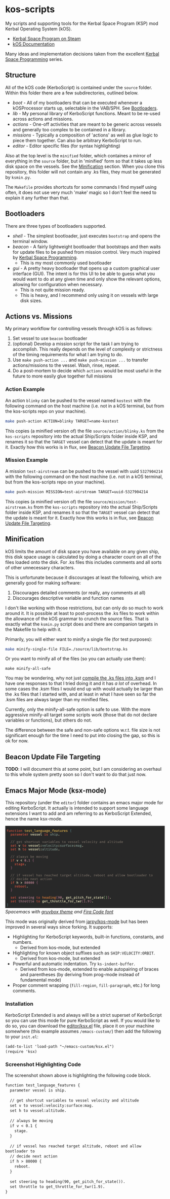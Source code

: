 # kos-scripts

My scripts and supporting tools for the Kerbal Space Program (KSP) mod Kerbal
Operating System (kOS).

- [Kerbal Space Program on Steam](https://store.steampowered.com/app/220200/Kerbal_Space_Program/)
- [kOS Documentation](https://ksp-kos.github.io/KOS/)

Many ideas and implementation decisions taken from the excellent [Kerbal Space
Programming][kerbal-space-programming] series.

## Structure

All of the kOS code (KerboScript) is contained under the `source` folder. Within
this folder there are a few subdirectories, outlined below.

- *boot* - All of my bootloaders that can be executed whenever a kOSProcessor starts up, selectable in the VAB/SPH. See [Bootloaders](#bootloaders).
- *lib* - My personal library of KerboScript functions. Meant to be re-used across actions and missions.
- *actions* - One-off activities that are meant to be generic across vessels and generally too complex to be contained in a library.
- *missions* - Typically a composition of 'actions' as well as glue logic to piece them together. Can also be arbitrary KerboScript to run.
- *editor* - Editor specific files (for syntax highlighting)

Also at the top level is the `minified` folder, which containes a mirror of
everything in the `source` folder, but in 'minified' form so that it takes up
less disk space on the vessels. See the [Minification](#minification) section.
When you clone this repository, this folder will not contain any .ks files, they
must be generated by `ksmin.py`.

The `Makefile` provides shortcuts for some commands I find myself using often,
it does not use very much 'make' magic so I don't feel the need to explain it
any further than that.

## Bootloaders

There are three types of bootloaders supported.

- *shell* - The simplest bootloader, just executes `bootstrap` and opens the terminal window. 
- *beacon* - A fairly lightweight bootloader that bootstraps and then waits for update files to be pushed from mission control. Very much inspired by [Kerbal Space Programming][kerbal-space-programming].
  - This is my most commonly used bootloader
- *gui* - A pretty heavy bootloader that opens up a custom graphical user interface (GUI). The intent is for this UI to be able to guess what you would want to do at any given time and only show the relevant options, allowing for configuration when necessary.
  - This is not quite mission ready.
  - This is heavy, and I recommend only using it on vessels with large disk sizes.

## Actions vs. Missions

My primary workflow for controlling vessels through kOS is as follows:

1. Set vessel to use `beacon` bootloader
2. (optional) Develop a mission script for the task I am trying to accomplish. This really depends on the level of complexity or strictness of the timing requirements for what I am trying to do.
3. Use `make push-action ...` and `make push-mission ...` to transfer actions/missions to the vessel. Wash, rinse, repeat.
4. Do a post-mortem to decide which `actions` would be most useful in the future to more easily glue together full missions

### Action Example

An action `blinky` can be pushed to the vessel named `kostest` with the
following command on the host machine (i.e. not in a kOS terminal, but from the
kos-scripts repo on your machine).

```bash
make push-action ACTION=blinky TARGET=name-kostest
```

This copies (a minified version of) the file `source/action/blinky.ks` from the
`kos-scripts` repository into the actual Ship/Scripts folder inside KSP, and
renames it so that the `TARGET` vessel can detect that the update is meant for
it. Exactly how this works is in flux, see [Beacon Update File
Targeting](#beacon-update-file-targeting).

### Mission Example

A mission `test-airstream` can be pushed to the vessel with uuid `5327904214`
with the following command on the host machine (i.e. not in a kOS terminal, but
from the kos-scripts repo on your machine).

```bash
make push-mission MISSION=test-airstream TARGET=uuid-5327904214
```

This copies (a minified version of) the file `source/mission/test-airstream.ks`
from the `kos-scripts` repository into the actual Ship/Scripts folder inside
KSP, and renames it so that the `TARGET` vessel can detect that the update is
meant for it. Exactly how this works is in flux, see [Beacon Update File
Targeting](#beacon-update-file-targeting).

## Minification

kOS limits the amount of disk space you have available on any given ship, this
disk space usage is calculated by doing a character count on all of the files
loaded onto the disk. For .ks files this includes comments and all sorts of
other unnecessary characters.

This is unfortunate because it discourages at least the following, which are
generally good for making software:

1. Discourages detailed comments (or really, any comments at all)
2. Discourages descriptive variable and function names

I don't like working with those restrictions, but can only do so much to work
around it. It is possible at least to post-process the .ks files to work within
the allowance of the kOS grammar to crunch the source files. That is exactly
what the `ksmin.py` script does and there are companion targets in the Makefile
to help with it.

Primarily, you will either want to minify a single file (for test purposes):

```bash
make minify-single-file FILE=./source/lib/bootstrap.ks
```

Or you want to minify all of the files (so you can actually use them):

```base
make minify-all-safe
```

You may be wondering, why not just [compile the .ks files into
.ksm][doc-compile-ksm] and I have one responses to that I tried doing it and it
has *a lot* of overhead. In some cases the .ksm files I would end up with would
actually be larger than the .ks files that I started with, and at least in what
I have seen so far the .ksm files are always larger than my minified files.

Currently, only the minify-all-safe option is safe to use. With the more
aggressive minify-all target some scripts work (those that do not declare
variables or functions), but others do not.

The difference between the safe and non-safe options w.r.t. file size is not
significant enough for the time I need to put into closing the gap, so this is
ok for now.

## Beacon Update File Targeting

**TODO**: I will document this at some point, but I am considering an overhaul
to this whole system pretty soon so I don't want to do that just now.

## Emacs Major Mode (ksx-mode)

This repository (under the `editor`) folder contains an emacs major mode for
editing KerboScript. It actually is intended to support some language extensions
I want to add and am referring to as KerboScript Extended, hence the name
ksx-mode.

![ksx-mode screenshot](images/ksx-mode-06012019.png)
*Spacemacs with [gruvbox theme][gruvbox-theme] and [Fira Code font][fira-code]* 

This mode was originally derived from [jarpy/kos-mode][jarpy-kos-mode] but has
been improved in several ways since forking. It supports:

- Highlighting for KerboScript keywords, built-in functions, constants, and numbers.
  - Derived from kos-mode, but extended
- Highlighting for known object suffixes such as `SHIP:VELOCITY:ORBIT`.
  - Derived from kos-mode, but extended
- Powerful and automatic indentation. Try `ks-indent-buffer`.
  - Derived from kos-mode, extended to enable autopairing of braces and
    parentheses (by deriving from prog-mode instead of fundamental mode)
- Proper comment wrapping (`fill-region`, `fill-paragraph`, etc.) for long comments.

### Installation

KerboScript Extended is and always will be a strict superset of KerboScript so
you can use this mode for pure KerboScript as well. If you would like to do so,
you can download the [editor/ksx.el][ksx-el-blob] file, place it on your machine
somewhere (this example assumes `/emacs-custom/`) then add the following to your
`init.el`:

```elisp
(add-to-list 'load-path "~/emacs-custom/ksx.el")
(require 'ksx)
```

### Screenshot Highlighting Code

The screenshot shown above is highlighting the following code block.

```
function test_language_features {
  parameter vessel is ship.

  // get shortcut variables to vessel velocity and altitude
  set v to vessel:velocity:surface:mag.
  set h to vessel:altitude.

  // always be moving
  if v < 0.1 {
    stage.
  }

  // if vessel has reached target altitude, reboot and allow bootloader to
  // decide next action
  if h > 80000 {
    reboot.
  }

  set steering to heading(90, get_pitch_for_state()).
  set throttle to get_throttle_for_twr(1.9).
}
```

[kerbal-space-programming]: https://www.youtube.com/watch?v=fNlAME5eU3o&list=PLb6UbFXBdbCrvdXVgY_3jp5swtvW24fYv
[doc-compile-ksm]: https://ksp-kos.github.io/KOS/general/compiling.html
[jarpy-kos-mode]: https://github.com/jarpy/ks-mode
[ksx-el-blob]: https://github.com/leonardmh/kos-scripts/raw/master/editor/ksx.el
[gruvbox-theme]: https://github.com/greduan/emacs-theme-gruvbox 
[fira-code]: https://github.com/tonsky/FiraCode 
